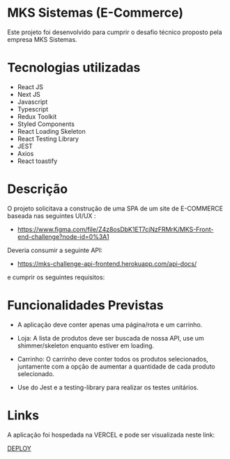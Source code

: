 # MKS Sistemas (E-Commerce)

Este projeto foi desenvolvido para cumprir o desafio técnico proposto pela empresa MKS Sistemas.

# Tecnologias utilizadas

- React JS
- Next JS
- Javascript
- Typescript
- Redux Toolkit
- Styled Components
- React Loading Skeleton
- React Testing Library
- JEST
- Axios
- React toastify


# Descrição

O projeto solicitava a construção de uma SPA de um site de E-COMMERCE baseada nas seguintes UI/UX :

- https://www.figma.com/file/Z4z8osDbK1ET7cjNzFRMrK/MKS-Front-end-challenge?node-id=0%3A1

Deveria consumir a seguinte API:

- https://mks-challenge-api-frontend.herokuapp.com/api-docs/

e cumprir os seguintes requisitos:

# Funcionalidades Previstas

- A aplicação deve conter apenas uma página/rota e um carrinho.

- Loja: A lista de produtos deve ser buscada de nossa API, use um shimmer/skeleton enquanto estiver em loading.

- Carrinho: O carrinho deve conter todos os produtos selecionados, juntamente com a opção de aumentar a quantidade de cada produto selecionado.

- Use do Jest e a testing-library para realizar os testes unitários.


# Links

A aplicação foi hospedada na VERCEL e pode ser visualizada neste link:

[DEPLOY](https://mks-test-rose.vercel.app/)

